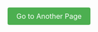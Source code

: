 <html>
<head>
	<title>Styled Link as Button</title>
	<style>
		.button-class {
			background-color: #4CAF50;
			/* Green */
			border: none;
			color: white;
			padding: 10px 20px;
			text-align: center;
			text-decoration: none;
			display: inline-block;
			font-size: 16px;
			margin: 4px 2px;
			cursor: pointer;
			border-radius: 4px;
		}
	</style>
</head>

<body>
	<a href="another-page.html" class="button-class">
      Go to Another Page</a>
</body>

</html>

